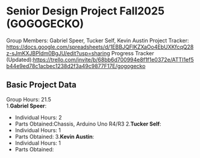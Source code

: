# Senior Design Project Fall2025 (GOGOGECKO)
Group Members: Gabriel Speer, Tucker Self, Kevin Austin
Project Tracker: https://docs.google.com/spreadsheets/d/1EBBJQFIKZXaOo4EbUXKfcqQ28z-sJmKXJBPIdm0BgJU/edit?usp=sharing
Progress Tracker (Updated):https://trello.com/invite/b/68bb6d700994e8f1f1e0372e/ATTI1ef5b44e9ed78c1acbec1238d2f3a49c9877F17E/gogogecko

## Basic Project Data
Group Hours: 21.5
<br/>
1.**Gabriel Speer**: 
  - Individual Hours: 2
  - Parts Obtained:Chassis, Arduino Uno R4/R3
2.**Tucker Self**: 
  - Individual Hours: 1
  - Parts Obtained:
3.**Kevin Austin**: 
  - Individual Hours: 1
  - Parts Obtained:

